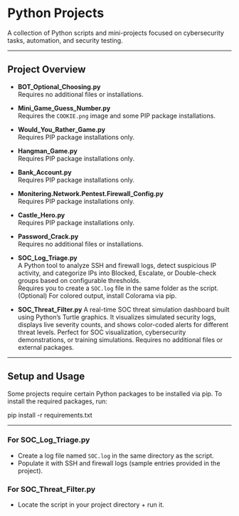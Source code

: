 # Python Projects

A collection of Python scripts and mini-projects focused on cybersecurity tasks, automation, and security testing.

---

## Project Overview

- **BOT_Optional_Choosing.py**  
  Requires no additional files or installations.

- **Mini_Game_Guess_Number.py**  
  Requires the `COOKIE.png` image and some PIP package installations.

- **Would_You_Rather_Game.py**  
  Requires PIP package installations only.

- **Hangman_Game.py**  
  Requires PIP package installations only.

- **Bank_Account.py**  
  Requires PIP package installations only.

- **Monitering.Network.Pentest.Firewall_Config.py**  
  Requires PIP package installations only.

- **Castle_Hero.py**  
  Requires PIP package installations only.

- **Password_Crack.py**  
  Requires no additional files or installations.

- **SOC_Log_Triage.py**  
  A Python tool to analyze SSH and firewall logs, detect suspicious IP activity, and categorize IPs into Blocked, Escalate, or Double-check groups based on configurable thresholds.  
  Requires you to create a `SOC.log` file in the same folder as the script.  
  (Optional) For colored output, install Colorama via pip.

- **SOC_Threat_Filter.py**
  A real-time SOC threat simulation dashboard built using Python’s Turtle graphics. It visualizes simulated security logs, displays live severity counts, and shows color-coded alerts for different threat levels. Perfect for SOC visualization, cybersecurity demonstrations, or training simulations. Requires no additional files or external packages.
---

## Setup and Usage

Some projects require certain Python packages to be installed via pip. To install the required packages, run:

pip install -r requirements.txt

---

### For **SOC_Log_Triage.py**

- Create a log file named `SOC.log` in the same directory as the script.  
- Populate it with SSH and firewall logs (sample entries provided in the project).

### For **SOC_Threat_Filter.py**

- Locate the script in your project directory + run it.
